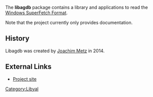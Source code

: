 The **libagdb** package contains a library and applications to read the
[Windows SuperFetch Format](Windows_SuperFetch_Format "wikilink").

Note that the project currently only provides documentation.

## History

Libagdb was created by [Joachim Metz](Joachim_Metz "wikilink") in 2014.

## External Links

- [Project site](https://github.com/libyal/libagdb/)

[Category:Libyal](Category:Libyal "wikilink")